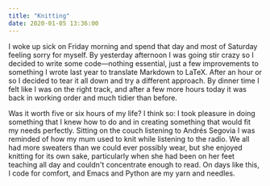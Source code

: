 ```yaml
---
title: "Knitting"
date: 2020-01-05 13:36:00
---
```


I woke up sick on Friday morning and spend that day and most of Saturday feeling sorry for myself.
By yesterday afternoon I was going stir crazy so I decided to write some code—nothing essential,
just a few improvements to something I wrote last year to translate Markdown to LaTeX.
After an hour or so I decided to tear it all down and try a different approach.
By dinner time I felt like I was on the right track,
and after a few more hours today it was back in working order
and much tidier than before.

Was it worth five or six hours of my life?
I think so:
I took pleasure in doing something that I knew how to do
and in creating something that would fit my needs perfectly.
Sitting on the couch listening to Andrés Segovia
I was reminded of how my mum used to knit while listening to the radio.
We all had more sweaters than we could ever possibly wear,
but she enjoyed knitting for its own sake,
particularly when she had been on her feet teaching all day
and couldn't concentrate enough to read.
On days like this,
I code for comfort,
and Emacs and Python are my yarn and needles.
